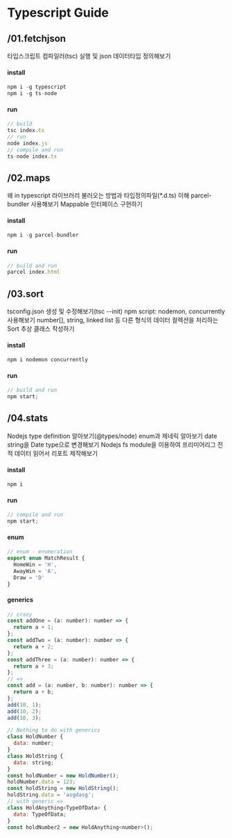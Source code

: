 # Typescript Guide

## /01.fetchjson

타입스크립트 컴파일러(tsc) 실행 및 json 데이터타입 정의해보기

#### install

```js
npm i -g typescript
npm i -g ts-node
```

#### run

```js
// build
tsc index.ts
// run
node index.js
// compile and run
ts-node index.ts
```

## /02.maps

왜 in
typescript 라이브러리 불러오는 방법과 타입정의파일(\*.d.ts) 이해
parcel-bundler 사용해보기
Mappable 인터페이스 구현하기

#### install

```js
npm i -g parcel-bundler
```

#### run

```js
// build and run
parcel index.html
```

## /03.sort

tsconfig.json 생성 및 수정해보기(tsc --init)
npm script: nodemon, concurrently 사용해보기
number[], string, linked list 등 다른 형식의 데이터 컬렉션을 처리하는 Sort 추상 클래스 작성하기

#### install

```js
npm i nodemon concurrently
```

#### run

```js
// build and run
npm start;
```

## /04.stats

Nodejs type definition 알아보기(@types/node)
enum과 제네릭 알아보기
date string을 Date type으로 변경해보기
Nodejs fs module을 이용하여 프리미어리그 전적 데이터 읽어서 리포트 제작해보기

#### install

```js
npm i
```

#### run

```js
// compile and run
npm start;
```

#### enum

```js
// enum - enumeration
export enum MatchResult {
  HomeWin = 'H',
  AwayWin = 'A',
  Draw = 'D'
}
```

#### generics

```js
// crazy
const addOne = (a: number): number => {
  return a + 1;
};
const addTwo = (a: number): number => {
  return a + 2;
};
const addThree = (a: number): number => {
  return a + 3;
};
// =>
const add = (a: number, b: number): number => {
  return a + b;
};
add(10, 1);
add(10, 2);
add(10, 3);

// Nothing to do with generics
class HoldNumber {
  data: number;
}
class HoldString {
  data: string;
}
const holdNumber = new HoldNumber();
holdNumber.data = 123;
const holdString = new HoldString();
holdString.data = 'asgdasg';
// with generic =>
class HoldAnything<TypeOfData> {
  data: TypeOfData;
}
const holdNumber2 = new HoldAnything<number>();
```